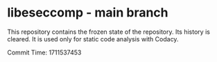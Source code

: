 # libeseccomp - main branch

This repository contains the frozen state of the repository.
Its history is cleared. It is used only for static code
analysis with Codacy.

Commit Time: 1711537453